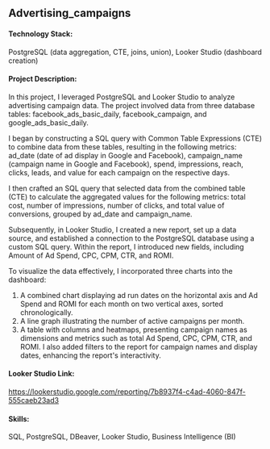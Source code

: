 ## Advertising_campaigns

#### Technology Stack:
PostgreSQL (data aggregation, CTE, joins, union), Looker Studio (dashboard creation)

#### Project Description:
In this project, I leveraged PostgreSQL and Looker Studio to analyze advertising campaign data. The project involved data from three database tables: facebook_ads_basic_daily, facebook_campaign, and google_ads_basic_daily.

I began by constructing a SQL query with Common Table Expressions (CTE) to combine data from these tables, resulting in the following metrics: ad_date (date of ad display in Google and Facebook), campaign_name (campaign name in Google and Facebook), spend, impressions, reach, clicks, leads, and value for each campaign on the respective days.

I then crafted an SQL query that selected data from the combined table (CTE) to calculate the aggregated values for the following metrics: total cost, number of impressions, number of clicks, and total value of conversions, grouped by ad_date and campaign_name.

Subsequently, in Looker Studio, I created a new report, set up a data source, and established a connection to the PostgreSQL database using a custom SQL query. Within the report, I introduced new fields, including Amount of Ad Spend, CPC, CPM, CTR, and ROMI.

To visualize the data effectively, I incorporated three charts into the dashboard:
1. A combined chart displaying ad run dates on the horizontal axis and Ad Spend and ROMI for each month on two vertical axes, sorted chronologically.
2. A line graph illustrating the number of active campaigns per month.
3. A table with columns and heatmaps, presenting campaign names as dimensions and metrics such as total Ad Spend, CPC, CPM, CTR, and ROMI.
I also added filters to the report for campaign names and display dates, enhancing the report's interactivity.

#### Looker Studio Link:
https://lookerstudio.google.com/reporting/7b8937f4-c4ad-4060-847f-555caeb23ad3

#### Skills:
SQL, PostgreSQL, DBeaver, Looker Studio, Business Intelligence (BI)
